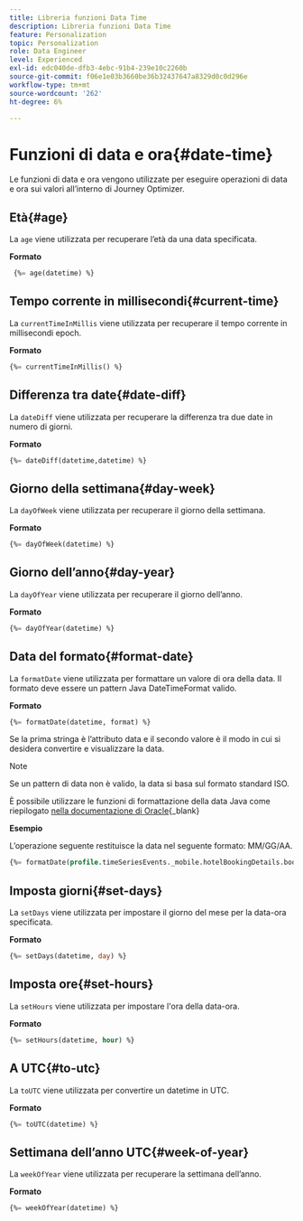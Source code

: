 ```yaml
---
title: Libreria funzioni Data Time
description: Libreria funzioni Data Time
feature: Personalization
topic: Personalization
role: Data Engineer
level: Experienced
exl-id: edc040de-dfb3-4ebc-91b4-239e10c2260b
source-git-commit: f06e1e03b3660be36b32437647a8329d0c0d296e
workflow-type: tm+mt
source-wordcount: '262'
ht-degree: 6%

---
```


# Funzioni di data e ora{#date-time}

Le funzioni di data e ora vengono utilizzate per eseguire operazioni di data e ora sui valori all’interno di Journey Optimizer.

## Età{#age}

La `age` viene utilizzata per recuperare l’età da una data specificata.

**Formato**

```sql
 {%= age(datetime) %}
```

<!--
**Example**

The following operation gets the value of the identity map for the key `example@example.com`.

```sql
 {%= age(datetime) %}
```
-->

## Tempo corrente in millisecondi{#current-time}

La `currentTimeInMillis` viene utilizzata per recuperare il tempo corrente in millisecondi epoch.

**Formato**

```sql
{%= currentTimeInMillis() %}
```

<!--
**Example**

The following operation gets all the keys for the map `identityMap`.

```sql
{%= keys(identityMap) %}
```
-->

## Differenza tra date{#date-diff}

La `dateDiff` viene utilizzata per recuperare la differenza tra due date in numero di giorni.

**Formato**

```sql
{%= dateDiff(datetime,datetime) %}
```

<!--
**Example**

The following operation gets all the values for the map `identityMap`.

```sql
{%= values(identityMap) %}
```
-->


## Giorno della settimana{#day-week}

La `dayOfWeek` viene utilizzata per recuperare il giorno della settimana.

**Formato**

```sql
{%= dayOfWeek(datetime) %}
```

<!--
**Example**

The following operation gets all the values for the map `identityMap`.

```sql
{%= values(identityMap) %}
```
-->

## Giorno dell’anno{#day-year}

La `dayOfYear` viene utilizzata per recuperare il giorno dell’anno.

**Formato**

```sql
{%= dayOfYear(datetime) %}
```

<!--
**Example**

The following operation gets all the values for the map `identityMap`.

```sql
{%= values(identityMap) %}
```
-->

## Data del formato{#format-date}

La `formatDate` viene utilizzata per formattare un valore di ora della data. Il formato deve essere un pattern Java DateTimeFormat valido.

**Formato**

```sql
{%= formatDate(datetime, format) %}
```

Se la prima stringa è l’attributo data e il secondo valore è il modo in cui si desidera convertire e visualizzare la data.

>[!NOTE]
>
> Se un pattern di data non è valido, la data si basa sul formato standard ISO.
>
> È possibile utilizzare le funzioni di formattazione della data Java come riepilogato [nella documentazione di Oracle](https://docs.oracle.com/javase/8/docs/api/java/time/format/DateTimeFormatter.html){_blank}

**Esempio**

L’operazione seguente restituisce la data nel seguente formato: MM/GG/AA.

```sql
{%= formatDate(profile.timeSeriesEvents._mobile.hotelBookingDetails.bookingDate, "MM/DD/YY") %}
```

## Imposta giorni{#set-days}

La `setDays` viene utilizzata per impostare il giorno del mese per la data-ora specificata.

**Formato**

```sql
{%= setDays(datetime, day) %}
```

<!--
**Example**

The following operation gets all the values for the map `identityMap`.

```sql
{%= values(identityMap) %}
```
-->

## Imposta ore{#set-hours}

La `setHours` viene utilizzata per impostare l&#39;ora della data-ora.

**Formato**

```sql
{%= setHours(datetime, hour) %}
```

<!--
**Example**

The following operation gets all the values for the map `identityMap`.

```sql
{%= values(identityMap) %}
```
-->


## A UTC{#to-utc}

La `toUTC` viene utilizzata per convertire un datetime in UTC.


**Formato**

```sql
{%= toUTC(datetime) %}
```

<!--
**Example**

The following operation gets all the values for the map `identityMap`.

```sql
{%= values(identityMap) %}
```
-->


## Settimana dell’anno UTC{#week-of-year}

La `weekOfYear` viene utilizzata per recuperare la settimana dell’anno.

**Formato**

```sql
{%= weekOfYear(datetime) %}
```

<!--
**Example**

The following operation gets all the values for the map `identityMap`.

```sql
{%= values(identityMap) %}
```
-->